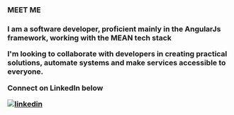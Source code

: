 <h3>MEET ME<h3/>

<p>I am a software developer, proficient mainly in the AngularJs framework, working with the MEAN tech stack </p>


<p> I'm looking to collaborate with developers in creating practical solutions, automate systems and make services accessible to everyone.</p>

Connect on LinkedIn below
 

[![linkedin](https://img.shields.io/badge/LinkedIn-0077B5?style=for-the-badge&logo=linkedin&logoColor=white(LinkedIn))][1] 


[1]: https://www.linkedin.com/in/iyvone-wesonga
